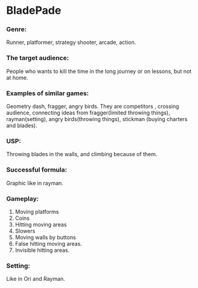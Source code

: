 # BladePade #


### Genre: 
Runner, platformer, strategy shooter, arcade, action.

### The target audience:
People who wants to kill the time in the long journey or on lessons, but not at home.

### Examples of similar games:  
Geometry dash, fragger, angry birds. They are competitors , crossing audience, connecting ideas from fragger(limited throwing things), rayman(setting), angry birds(throwing things), stickman (buying charters and blades).

### USP: 
Throwing blades in the walls, and climbing because of them.

### Successful formula: 
Graphic like in rayman.

### Gameplay: 
1.	Moving platforms
2.	Coins
3.	Hitting moving areas
4.	Slowers
5.	Moving walls by buttons
6.	False hitting moving areas.
7.	Invisible hitting areas.

### Setting:  
Like in Ori and Rayman.


